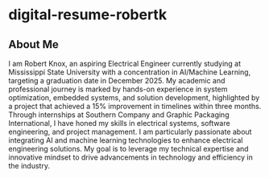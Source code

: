 # digital-resume-robertk

## About Me
I am Robert Knox, an aspiring Electrical Engineer currently studying at Mississippi State University with a concentration in AI/Machine Learning, targeting a graduation date in December 2025. My academic and professional journey is marked by hands-on experience in system optimization, embedded systems, and solution development, highlighted by a project that achieved a 15% improvement in timelines within three months. Through internships at Southern Company and Graphic Packaging International, I have honed my skills in electrical systems, software engineering, and project management. I am particularly passionate about integrating AI and machine learning technologies to enhance electrical engineering solutions. My goal is to leverage my technical expertise and innovative mindset to drive advancements in technology and efficiency in the industry.
